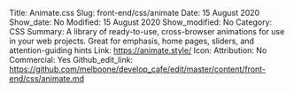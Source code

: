 Title: Animate.css
Slug: front-end/css/animate
Date: 15 August 2020
Show_date: No
Modified: 15 August 2020
Show_modified: No
Category: CSS
Summary: A library of ready-to-use, cross-browser animations for use in your web projects. Great for emphasis, home pages, sliders, and attention-guiding hints
Link: https://animate.style/
Icon:
Attribution: No
Commercial: Yes
Github_edit_link: https://github.com/melboone/develop_cafe/edit/master/content/front-end/css/animate.md